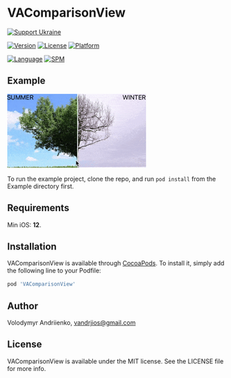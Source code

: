# VAComparisonView

[![Support Ukraine](https://img.shields.io/badge/Support-Ukraine-FFD500?style=flat&labelColor=005BBB)](https://opensource.fb.com/support-ukraine)


[![Version](https://img.shields.io/cocoapods/v/VAComparisonView.svg?style=flat)](https://cocoapods.org/pods/VAComparisonView)
[![License](https://img.shields.io/cocoapods/l/VAComparisonView.svg?style=flat)](https://cocoapods.org/pods/VAComparisonView)
[![Platform](https://img.shields.io/cocoapods/p/VAComparisonView.svg?style=flat)](https://cocoapods.org/pods/VAComparisonView)


[![Language](https://img.shields.io/badge/language-Swift%205.9-orangered.svg?style=flat)](https://www.swift.org)
[![SPM](https://img.shields.io/badge/SPM-compatible-limegreen.svg?style=flat)](https://github.com/apple/swift-package-manager)


## Example


![Comparison](https://raw.githubusercontent.com/VAndrJ/VAComparisonView/master/Resources/comparison.gif)


To run the example project, clone the repo, and run `pod install` from the Example directory first.

## Requirements

Min iOS: **12**.

## Installation

VAComparisonView is available through [CocoaPods](https://cocoapods.org). To install
it, simply add the following line to your Podfile:

```ruby
pod 'VAComparisonView'
```

## Author

Volodymyr Andriienko, vandrjios@gmail.com

## License

VAComparisonView is available under the MIT license. See the LICENSE file for more info.
